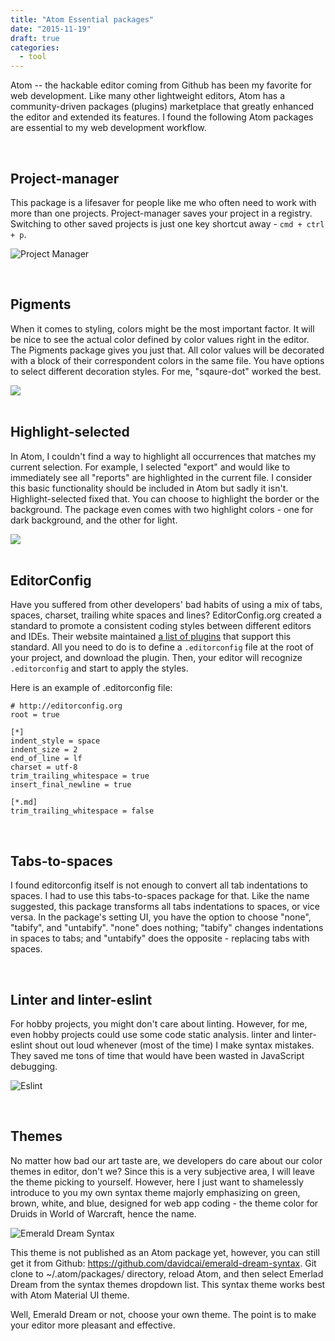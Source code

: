 ```yaml
---
title: "Atom Essential packages"
date: "2015-11-19"
draft: true
categories:
  - tool
---
```


Atom -- the hackable editor coming from Github has been my favorite for web development. Like many other lightweight editors, Atom has a community-driven packages (plugins) marketplace that greatly enhanced the editor and extended its features. I found the following Atom packages are essential to my web development workflow.
<!--more-->
<br/>


## Project-manager

This package is a lifesaver for people like me who often need to work with more than one projects. Project-manager saves your project in a registry. Switching to other saved projects is just one key shortcut away - `cmd + ctrl + p`.

![Project Manager](/img/project-manager.png)

<br/>


## Pigments

When it comes to styling, colors might be the most important factor. It will be nice to see the actual color defined by color values right in the editor. The Pigments package gives you just that. All color values will be decorated with a block of their correspondent colors in the same file. You have options to select different decoration styles. For me, "sqaure-dot" worked the best.

<div class="img-og">
  <img src="/img/pigments.png">
</div>

<br/>


## Highlight-selected

In Atom, I couldn't find a way to highlight all occurrences that matches my current selection. For example, I selected "export" and would like to immediately see all "reports" are highlighted in the current file. I consider this basic functionality should be included in Atom but sadly it isn't. Highlight-selected fixed that. You can choose to highlight the border or the background. The package even comes with two highlight colors - one for dark background, and the other for light.

<div class="img-og">
  <img src="/img/highlight-selected.png">
</div>

<br/>


## EditorConfig

Have you suffered from other developers' bad habits of using a mix of tabs, spaces, charset, trailing white spaces and lines? EditorConfig.org created a standard to promote a consistent coding styles between different editors and IDEs. Their website maintained [a list of plugins](http://editorconfig.org/#download) that support this standard. All you need to do is to define a `.editorconfig` file at the root of your project, and download the plugin. Then, your editor will recognize `.editorconfig` and start to apply the styles.

Here is an example of .editorconfig file:

```
# http://editorconfig.org
root = true

[*]
indent_style = space
indent_size = 2
end_of_line = lf
charset = utf-8
trim_trailing_whitespace = true
insert_final_newline = true

[*.md]
trim_trailing_whitespace = false

```
<br/>


## Tabs-to-spaces

I found editorconfig itself is not enough to convert all tab indentations to spaces. I had to use this tabs-to-spaces package for that. Like the name suggested, this package transforms all tabs indentations to spaces, or vice versa. In the package's setting UI, you have the option to choose "none", "tabify", and "untabify". "none" does nothing; "tabify" changes indentations in spaces to tabs; and "untabify" does the opposite - replacing tabs with spaces.

<br/>


## Linter and linter-eslint

For hobby projects, you might don't care about linting. However, for me, even hobby projects could use some code static analysis. linter and linter-eslint shout out loud whenever (most of the time) I make syntax mistakes. They saved me tons of time that would have been wasted in JavaScript debugging.

![Eslint](/img/eslint.png)

<br/>


## Themes

No matter how bad our art taste are, we developers do care about our color themes in editor, don't we? Since this is a very subjective area, I will leave the theme picking to yourself. However, here I just want to shamelessly introduce to you my own syntax theme majorly emphasizing on green, brown, white, and blue, designed for web app coding - the theme color for Druids in World of Warcraft, hence the name.

![Emerald Dream Syntax](/img/emerald-dream.png)

This theme is not published as an Atom package yet, however, you can still get it from Github:
https://github.com/davidcai/emerald-dream-syntax. Git clone to ~/.atom/packages/ directory, reload Atom, and then select Emerlad Dream from the syntax themes dropdown list. This syntax theme works best with Atom Material UI theme.

Well, Emerald Dream or not, choose your own theme. The point is to make your editor more pleasant and effective.

<br/>
